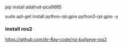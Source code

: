 pip install adafruit-pca9685
<!-- pip install RPi.GPIO -->
sudo apt-get install python-rpi.gpio python3-rpi.gpio -y


### install ros2
https://github.com/Ar-Ray-code/rpi-bullseye-ros2